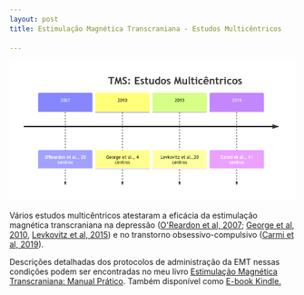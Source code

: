 ```yaml
---
layout: post
title: Estimulação Magnética Transcraniana - Estudos Multicêntricos

---
```

![ ](/images/timeline_multicentricos.png)

Vários estudos multicêntricos atestaram a eficácia da estimulação magnética transcraniana na depressão ([O'Reardon et al, 2007](https://www.sciencedirect.com/science/article/abs/pii/S0006322307001461); [George et al, 2010](https://jamanetwork.com/journals/jamapsychiatry/fullarticle/210744), [Levkovitz et al, 2015](https://onlinelibrary.wiley.com/doi/full/10.1002/wps.20199)) e no transtorno obsessivo-compulsivo ([Carmi et al, 2019](https://psychiatryonline.org/doi/full/10.1176/appi.ajp.2019.18101180)).

Descrições detalhadas dos protocolos de administração da EMT nessas condições podem ser encontradas no  meu livro [Estimulação Magnética Transcraniana: Manual Prático](https://clubedeautores.com.br/livro/estimulacao-magnetica-transcraniana-2). Também disponível como [E-book Kindle.](https://www.amazon.com.br/Estimula%C3%A7%C3%A3o-Magn%C3%A9tica-Transcraniana-Neuromodula%C3%A7%C3%A3o-N%C3%A3o-Invasiva-ebook/dp/B0B5NNJKDY/ref=sr_1_2?crid=180TQVG584GF9&dib=eyJ2IjoiMSJ9.GVVwGP1oIeG8I2lcMkFtYj3ViqA3D6m07glepxmUh6ytr0pjZaFgc85zU0d0mgj4VtkRD-fKyvjv7kKxQkpqnOcTT1sj4jb5LFkibK3zdxA2-cRQngba9JM-z4P6ke_Yh7bsLjmmG7lj0ZWX38kIYScpyKvI3FZMME611BD0JiFPvKT1Hmag4-8Klm_OKbCbgAYWPCScCCjkiuPyyOjcMFo3-GsMSJVL3rrQmy1RGhHfLDSViu_FITMMhaM8LAK0lp9wDvLChKXRZVRayZFvbzgPWfThleY-Cfeml8vSSuA.JzK2fRN13D0RLhrs1yZ4NlvdAIo9dFy4fHcRrQ3io1g&dib_tag=se&keywords=estimula%C3%A7%C3%A3o+magn%C3%A9tica+transcraniana&qid=1732697956&sprefix=estimula%C3%A7%C3%A3o+ma%2Caps%2C213&sr=8-2)





